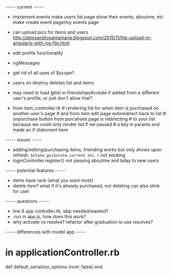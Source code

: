 ----- current -----
+ implement events
  make users list page show their events, aboutme, etc
  make create event page/my events page
+ can upload pics for items and users
  http://alessandrosantamaria.blogspot.com/2015/11/file-upload-in-angularjs-with-ng-file.html
+ edit profile functionality
+ ngMessages
+ get rid of all uses of $scope?

+ users on destroy deletes list and items
+ may need to load @list in friendships#create if added from a different user's profile, or just don't allow that?

+ from item_controller.rb
        # rendering list for when item is purchased on another user's page
        # and from item edit page autoredirect back to list
        # unpurchase button from purcahses page is redirecting
        # to your list because we could only render list if we passed 
        # a key in params and made an if statement here


----- issues -----
+ adding/editing/purchasing items, friending works but only shows upon refresh. `$state.go($state.current etc.)` not working
+ loginController.register() not passing aboutme and bday to new users


----- potential features -----
+ items have rank (what you want most)
+ delete item? what if it's already purchased, not deleting can also stink for user


----- questions -----
+ line 6 app controller.rb, skip needed/wanted?
+ .run in app.js, how does this work?
+ why activate vs resolve?
  refactor after graduation to use resolves?


----- differences with model app -----
# in applicationController.rb  
  def default_serializer_options
    {root: false}
  end 